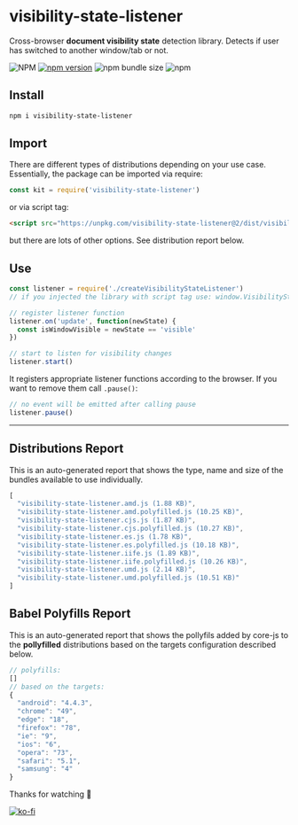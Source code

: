 # visibility-state-listener
Cross-browser **document visibility state** detection library. Detects if user has switched to another window/tab or not.

![NPM](https://img.shields.io/npm/l/visibility-state-listener)
[![npm version](https://badge.fury.io/js/visibility-state-listener.svg)](https://badge.fury.io/js/visibility-state-listener)
![npm bundle size](https://img.shields.io/bundlephobia/min/visibility-state-listener)
![npm](https://img.shields.io/npm/dy/visibility-state-listener)

## Install
```sh
npm i visibility-state-listener
```

## Import
There are different types of distributions depending on your use case. Essentially, the package can be imported via require:

```js
const kit = require('visibility-state-listener')
```

or via script tag:

```html
<script src="https://unpkg.com/visibility-state-listener@2/dist/visibility-state-listener.iife.js" crossorigin type="text/javascript"></script>
```

but there are lots of other options. See distribution report below.

## Use
```js
const listener = require('./createVisibilityStateListener')
// if you injected the library with script tag use: window.VisibilityStateListener global

// register listener function
listener.on('update', function(newState) {
  const isWindowVisible = newState == 'visible'
})

// start to listen for visibility changes
listener.start()
```

It registers appropriate listener functions according to the browser. If you want to remove them call `.pause()`:
```js
// no event will be emitted after calling pause
listener.pause()
```

---

## Distributions Report
This is an auto-generated report that shows the type, name and size of the bundles available to use individually.

[comment]: # (DISTRIBUTIONS_REPORT_START)
```js
[
  "visibility-state-listener.amd.js (1.88 KB)",
  "visibility-state-listener.amd.polyfilled.js (10.25 KB)",
  "visibility-state-listener.cjs.js (1.87 KB)",
  "visibility-state-listener.cjs.polyfilled.js (10.27 KB)",
  "visibility-state-listener.es.js (1.78 KB)",
  "visibility-state-listener.es.polyfilled.js (10.18 KB)",
  "visibility-state-listener.iife.js (1.89 KB)",
  "visibility-state-listener.iife.polyfilled.js (10.26 KB)",
  "visibility-state-listener.umd.js (2.14 KB)",
  "visibility-state-listener.umd.polyfilled.js (10.51 KB)"
]
```
[comment]: # (DISTRIBUTIONS_REPORT_END)

## Babel Polyfills Report
This is an auto-generated report that shows the pollyfils added by core-js to the **pollyfilled** distributions based on the targets configuration described below.

[comment]: # (BABEL_POLYFILLS_REPORT_START)
```js
// polyfills:
[]
// based on the targets:
{
  "android": "4.4.3",
  "chrome": "49",
  "edge": "18",
  "firefox": "78",
  "ie": "9",
  "ios": "6",
  "opera": "73",
  "safari": "5.1",
  "samsung": "4"
}
```
[comment]: # (BABEL_POLYFILLS_REPORT_END)

Thanks for watching 🐬

[![ko-fi](https://www.ko-fi.com/img/githubbutton_sm.svg)](https://ko-fi.com/F1F1RFO7)
